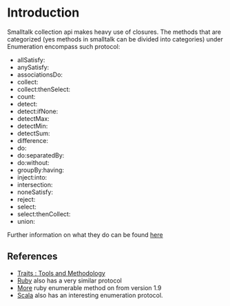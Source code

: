 # Introduction #

Smalltalk collection api makes heavy use of closures. The methods that are categorized (yes methods in smalltalk can be divided into categories) under Enumeration encompass such protocol:

  * allSatisfy:
  * anySatisfy:
  * associationsDo:
  * collect:
  * collect:thenSelect:
  * count:
  * detect:
  * detect:ifNone:
  * detectMax:
  * detectMin:
  * detectSum:
  * difference:
  * do:
  * do:separatedBy:
  * do:without:
  * groupBy:having:
  * inject:into:
  * intersection:
  * noneSatisfy:
  * reject:
  * select:
  * select:thenCollect:
  * union:

Further information on what they do can be found [here](http://wiki.squeak.org/squeak/uploads/SqueakClassesRef.html#Enumerating%20Collections)

## References ##
  * [Traits : Tools and Methodology](http://web.cecs.pdx.edu/~black/presentations/Traits%20Methodology.pdf)
  * [Ruby](http://www.ruby-doc.org/core/classes/Enumerable.html#M003163) also has a very similar protocol
  * [More](http://eigenclass.org/hiki.rb?Changes+in+Ruby+1.9#l55) ruby enumerable method on from version 1.9
  * [Scala](http://www.scala-lang.org/docu/files/api/scala/Iterable.html) also has an interesting enumeration protocol.